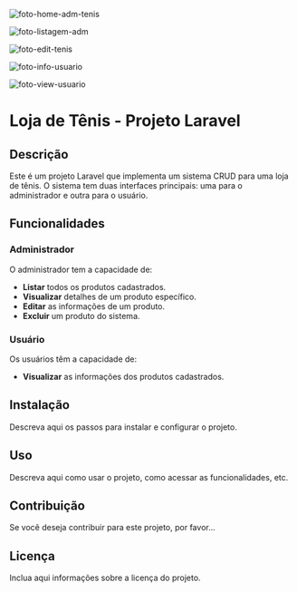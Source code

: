 ![foto-home-adm-tenis](https://github.com/NotedSilva/Laravel-Shoes-Shop/assets/119432493/5b7f0cbd-4614-41a3-b968-7005f2abb1bc)

![foto-listagem-adm](https://github.com/NotedSilva/Laravel-Shoes-Shop/assets/119432493/60993a30-d5df-49c3-8fda-f1bb28a153ef)

![foto-edit-tenis](https://github.com/NotedSilva/Laravel-Shoes-Shop/assets/119432493/f3a78626-9538-4f7d-b73b-c36f9dedf345)

![foto-info-usuario](https://github.com/NotedSilva/Laravel-Shoes-Shop/assets/119432493/7774a73d-0ab5-443c-85d5-ef3936b50de8)

![foto-view-usuario](https://github.com/NotedSilva/Laravel-Shoes-Shop/assets/119432493/201a39b5-c079-48ed-8514-f4b06c468fb5)


# Loja de Tênis - Projeto Laravel

## Descrição

Este é um projeto Laravel que implementa um sistema CRUD para uma loja de tênis. O sistema tem duas interfaces principais: uma para o administrador e outra para o usuário.

## Funcionalidades

### Administrador

O administrador tem a capacidade de:

- **Listar** todos os produtos cadastrados.
- **Visualizar** detalhes de um produto específico.
- **Editar** as informações de um produto.
- **Excluir** um produto do sistema.

### Usuário

Os usuários têm a capacidade de:

- **Visualizar** as informações dos produtos cadastrados.

## Instalação

Descreva aqui os passos para instalar e configurar o projeto.

## Uso

Descreva aqui como usar o projeto, como acessar as funcionalidades, etc.

## Contribuição

Se você deseja contribuir para este projeto, por favor...

## Licença

Inclua aqui informações sobre a licença do projeto.

